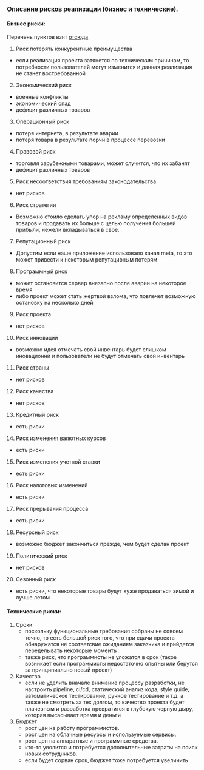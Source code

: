 ### Описание рисков реализации (бизнес и технические).

#### Бизнес риски:
Перечень пунктов взят [отсюда](https://vc.ru/flood/126700-20-biznes-riskov-o-kotoryh-vsegda-nuzhno-pomnit-rukovodstvu-kompanii)

1. Риск потерять конкурентные преимущества
- если реализация проекта затянется по техническим причинам, то потребности пользователей могут изменится
и данная реализация не станет востребованной

2. Экономический риск
- военные конфликты
- экономический спад
- дефицит различных товаров

3. Операционный риск
- потеря интернета, в результате аварии 
- потеря товара в результате порчи в процессе перевозки

4. Правовой риск
- торговля зарубежными товарами, может случится, что их забанят
- дефицит различных товаров

5. Риск несоответствия требованиям законодательства
- нет рисков

6. Риск стратегии
- Возможно стоило сделать упор на рекламу определенных видов товаров и продавать их больше с целью получения большей прибыли, 
нежели вкладываться в свое.

7. Репутационный риск
- Допустим если наше приложение использовало канал meta, то это может привести к некоторым репутационым потерям

8. Программный риск
- может остановится сервер внезапно после аварии на некоторое время
- либо проект может стать жертвой взлома, что повлечет возможную остановку на несколько дней

9. Риск проекта
- нет рисков

10. Риск инноваций
- возможно идея отмечать свой инвентарь будет слишком иновационнй и пользователи не будут отмечать свой инвентарь

11. Риск страны
- нет рисков

12. Риск качества
- нет рисков

13. Кредитный риск
- есть риски

14. Риск изменения валютных курсов
- есть риски

15. Риск изменения учетной ставки
- есть риски

16. Риск налоговых изменений
- есть риски

17. Риск прерывания процесса
- есть риски

18. Ресурсный риск
- возможно бюджет закончиться прежде, чем будет сделан проект

19. Политический риск
- нет рисков

20. Сезонный риск
- есть риски, что некоторые товары будут хуже продаваться зимой и лучше летом

#### Технические риски:
1. Сроки 
   - поскольку функциональные требования собраны не совсем точно, 
   то есть большой риск того, что при сдачи проекта обнаружатся не соответсвие ожиданиям заказчика и прийдется переделывать некоторые моменты.
   - также риск, что программисты не уложатся в срок (такое возникает если программисты недостаточно опытны или берутся за принципиально новый проект)
2. Качество 
   - если не уделить вначале внимание процессу разработки, 
   не настроить pipeline, ci/cd, статический анализ кода, style guide, автоматическое тестирование, 
   ручное тестирование и т.д. а также не смотреть за тех долгом, то качество проекта будет плачевным и разработка превратится в глубокую черную дыру, которая высасывает время и деньги
3. Бюджет 
   - рост цен на работу программистов. 
   - рост цен на облачные ресурсы и используемые сервисы. 
   - рост цен на аппаратные и программные средства. 
   - кто-то уволится и потребуется дополнительные затраты на поиск новых сотрудников.
   - если будет сорван срок, бюджет тоже потребуется увеличить
